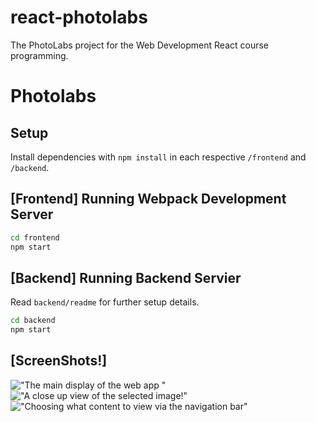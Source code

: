 # react-photolabs
The PhotoLabs project for the Web Development React course programming.

# Photolabs

## Setup

Install dependencies with `npm install` in each respective `/frontend` and `/backend`.

## [Frontend] Running Webpack Development Server

```sh
cd frontend
npm start
```

## [Backend] Running Backend Servier

Read `backend/readme` for further setup details.

```sh
cd backend
npm start
```
## [ScreenShots!]

!["The main display of the web app "](https://github.com/TapiocaQueen990/photolabs/blob/main/docs/photolabs1.jpg)
!["A close up view of the selected image!"](https://github.com/TapiocaQueen990/photolabs/blob/main/docs/photolabs2.jpg?raw=true)
!["Choosing what content to view via the navigation bar"](https://github.com/TapiocaQueen990/photolabs/blob/main/docs/photolabs3.jpg?raw=true)
